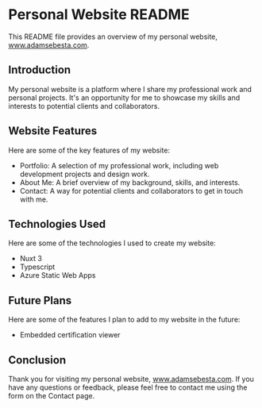 # Personal Website README

This README file provides an overview of my personal website, www.adamsebesta.com.

## Introduction

My personal website is a platform where I share my professional work and personal projects. It's an opportunity for me to showcase my skills and interests to potential clients and collaborators.

## Website Features

Here are some of the key features of my website:

- Portfolio: A selection of my professional work, including web development projects and design work.
- About Me: A brief overview of my background, skills, and interests.
- Contact: A way for potential clients and collaborators to get in touch with me.

## Technologies Used

Here are some of the technologies I used to create my website:

- Nuxt 3
- Typescript
- Azure Static Web Apps

## Future Plans

Here are some of the features I plan to add to my website in the future:

- Embedded certification viewer

## Conclusion

Thank you for visiting my personal website, www.adamsebesta.com. If you have any questions or feedback, please feel free to contact me using the form on the Contact page.
